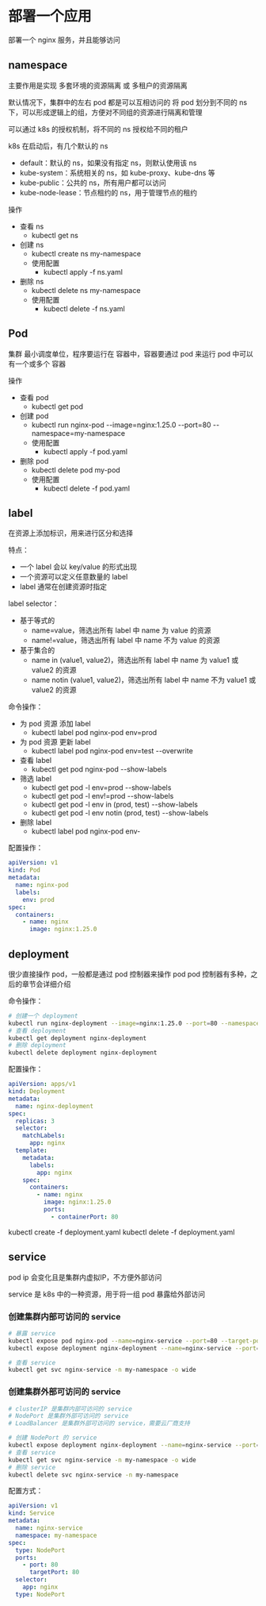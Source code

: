 # 部署一个应用
部署一个 nginx 服务，并且能够访问

## namespace
主要作用是实现 多套环境的资源隔离 或 多租户的资源隔离

默认情况下，集群中的左右 pod  都是可以互相访问的
将 pod 划分到不同的 ns 下，可以形成逻辑上的组，方便对不同组的资源进行隔离和管理

可以通过 k8s 的授权机制，将不同的 ns 授权给不同的租户

k8s 在启动后，有几个默认的 ns
- default：默认的 ns，如果没有指定 ns，则默认使用该 ns
- kube-system：系统相关的 ns，如 kube-proxy、kube-dns 等
- kube-public：公共的 ns，所有用户都可以访问
- kube-node-lease：节点租约的 ns，用于管理节点的租约

操作
- 查看 ns
  - kubectl get ns  
- 创建 ns
  - kubectl create ns my-namespace
  - 使用配置
    - kubectl apply -f ns.yaml
- 删除 ns
  - kubectl delete ns my-namespace
  - 使用配置
    - kubectl delete -f ns.yaml

## Pod
集群 最小调度单位，程序要运行在 容器中，容器要通过 pod 来运行
pod 中可以有一个或多个 容器

操作
- 查看 pod
  - kubectl get pod
- 创建 pod
  - kubectl run nginx-pod --image=nginx:1.25.0 --port=80 --namespace=my-namespace
  - 使用配置
    - kubectl apply -f pod.yaml
- 删除 pod
  - kubectl delete pod my-pod
  - 使用配置
    - kubectl delete -f pod.yaml

## label
在资源上添加标识，用来进行区分和选择

特点：
- 一个 label 会以 key/value 的形式出现
- 一个资源可以定义任意数量的 label
- label 通常在创建资源时指定

label selector：
- 基于等式的
  - name=value，筛选出所有 label 中 name 为 value 的资源
  - name!=value，筛选出所有 label 中 name 不为 value 的资源
- 基于集合的
  - name in (value1, value2)，筛选出所有 label 中 name 为 value1 或 value2 的资源
  - name notin (value1, value2)，筛选出所有 label 中 name 不为 value1 或 value2 的资源


命令操作：
- 为 pod 资源 添加 label
  - kubectl label pod nginx-pod env=prod
- 为 pod 资源 更新 label
  - kubectl label pod nginx-pod env=test --overwrite
- 查看 label
  - kubectl get pod nginx-pod --show-labels
- 筛选 label
  - kubectl get pod -l env=prod --show-labels
  - kubectl get pod -l env!=prod --show-labels
  - kubectl get pod -l env in (prod, test) --show-labels
  - kubectl get pod -l env notin (prod, test) --show-labels
- 删除 label
  - kubectl label pod nginx-pod env-

配置操作：
```yaml
apiVersion: v1
kind: Pod
metadata:
  name: nginx-pod
  labels:
    env: prod
spec:
  containers:
    - name: nginx
      image: nginx:1.25.0
```

## deployment
很少直接操作 pod，一般都是通过 pod 控制器来操作 pod
pod 控制器有多种，之后的章节会详细介绍

命令操作：
```bash
# 创建一个 deployment
kubectl run nginx-deployment --image=nginx:1.25.0 --port=80 --namespace=my-namespace
# 查看 deployment
kubectl get deployment nginx-deployment
# 删除 deployment
kubectl delete deployment nginx-deployment
```

配置操作：
```yaml
apiVersion: apps/v1
kind: Deployment
metadata:
  name: nginx-deployment
spec:
  replicas: 3
  selector:
    matchLabels:
      app: nginx
  template:
    metadata:
      labels:
        app: nginx
    spec:
      containers:
        - name: nginx
          image: nginx:1.25.0
          ports:
            - containerPort: 80
```

kubectl create -f deployment.yaml
kubectl delete -f deployment.yaml


## service
pod ip 会变化且是集群内虚拟IP，不方便外部访问

service 是 k8s 中的一种资源，用于将一组 pod 暴露给外部访问

### 创建集群内部可访问的 service
```bash
# 暴露 service
kubectl expose pod nginx-pod --name=nginx-service --port=80 --target-port=80 --type=ClusterIP -n my-namespace
kubectl expose deployment nginx-deployment --name=nginx-service --port=80 --target-port=80 --type=ClusterIP -n my-namespace

# 查看 service
kubectl get svc nginx-service -n my-namespace -o wide
```

### 创建集群外部可访问的 service
```bash
# clusterIP 是集群内部可访问的 service
# NodePort 是集群外部可访问的 service
# LoadBalancer 是集群外部可访问的 service，需要云厂商支持

# 创建 NodePort 的 service
kubectl expose deployment nginx-deployment --name=nginx-service --port=80 --target-port=80 --type=NodePort -n my-namespace
# 查看 service
kubectl get svc nginx-service -n my-namespace -o wide
# 删除 service
kubectl delete svc nginx-service -n my-namespace
```

配置方式：
```yaml
apiVersion: v1
kind: Service
metadata:
  name: nginx-service
  namespace: my-namespace
spec:
  type: NodePort
  ports:
    - port: 80
      targetPort: 80
  selector:
    app: nginx
  type: NodePort
```

